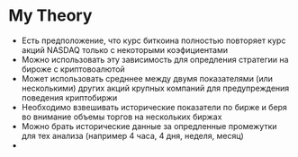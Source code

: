 # My Theory

* Есть предположение, что курс биткоина полностью повторяет курс акций NASDAQ только с некоторыми коэфициентами
* Можно использовать эту зависимость для опредления стратегии на бироже с криптовоалютой 
* Может использовать средннее между двумя показателями (или несколькими) других акций крупных компаний для предупреждения поведения криптобиржи
* Необходимо взвешивать исторические показатели по бирже и беря во внимание объемы торгов на нескольких биржах
* Можно брать исторические данные за опредленные промежутки для тех анализа (например 4 часа, 4 дня, неделя, месяц) 
*   
